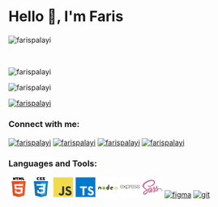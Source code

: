 <!---
FarisPalayi/FarisPalayi is a ✨ special ✨ repository because its `README.md` (this file) appears on your GitHub profile.
You can click the Preview link to take a look at your changes.

![Github stats](https://github-readme-stats.vercel.app/api?username=farispalayi)
--->

<!-- Title -->
<h1 align="left">Hello 👋, I'm Faris</h1>

<!-- Github Stats -->
<p>
  <img align="center" src="https://github-readme-stats.vercel.app/api?username=farispalayi&show_icons=true&locale=en" alt="farispalayi" />
</p>

<!-- Github Languages Card -->
<!-- <<p>
  <img align="left" src="https://github-readme-stats.vercel.app/api/top-langs?username=farispalayi&show_icons=true&locale=en&layout=compact" alt="farispalayi" />
</p> -->

<br />

<!-- Github Streak -->
<p>
  <img align="center" src="https://github-readme-streak-stats.herokuapp.com/?user=farispalayi&" alt="farispalayi" />
</p>

<!-- VISITORS COUNT -->
<p align="left">
  <img src="https://komarev.com/ghpvc/?username=farispalayi&label=Profile%20views&color=0e75b6&style=flat" alt="farispalayi" />
</p>

<!-- Twitter Folowers Count -->
<p align="left"> 
  <a href="https://twitter.com/farispalayi" target="_blank"><img src="https://img.shields.io/twitter/follow/farispalayi?logo=twitter&style=for-the-badge" alt="farispalayi" />   </a> 
</p>

<!-- Social Media Icons -->
<h3 align="left">Connect with me:</h3>
<p align="left">
  <a href="https://codepen.io/farispalayi" target="blank"><img align="center" src="https://raw.githubusercontent.com/rahuldkjain/github-profile-readme-generator/neutral-icons/src/images/icons/Social/codepen.svg" alt="farispalayi" height="30" width="40" /></a>
  <a href="https://twitter.com/farispalayi" target="blank"><img align="center" src="https://raw.githubusercontent.com/rahuldkjain/github-profile-readme-generator/neutral-icons/src/images/icons/Social/twitter.svg" alt="farispalayi" height="30" width="40" /></a>
  <a href="https://linkedin.com/in/farispalayi" target="blank"><img align="center" src="https://raw.githubusercontent.com/rahuldkjain/github-profile-readme-generator/neutral-icons/src/images/icons/Social/linked-in-alt.svg" alt="farispalayi" height="30" width="40" /></a>
  <a href="https://fb.com/farispalayi" target="blank"><img align="center" src="https://raw.githubusercontent.com/rahuldkjain/github-profile-readme-generator/neutral-icons/src/images/icons/Social/facebook.svg" alt="farispalayi" height="30" width="40" /></a>
</p>

<h3 align="left" bgcolor="yellow" colour="red">Languages and Tools:</h3>
<p align="left">
  <!--  HTML  -->
  <a href="https://www.w3.org/html/" target="_blank"> <img src="https://raw.githubusercontent.com/devicons/devicon/master/icons/html5/html5-original-wordmark.svg" alt="html5" width="40" height="40"/></a>
  <!--  CSS  -->
  <a href="https://www.w3schools.com/css/" target="_blank"> <img src="https://raw.githubusercontent.com/devicons/devicon/master/icons/css3/css3-original-wordmark.svg" alt="css3" width="40" height="40"/></a>
  <!--  Javascript  -->
  <a href="https://developer.mozilla.org/en-US/docs/Web/JavaScript" target="_blank"> <img src="https://raw.githubusercontent.com/devicons/devicon/master/icons/javascript/javascript-original.svg" alt="javascript" width="40" height="40"/></a>
  <!--  Typescript  -->
  <a href="https://www.typescriptlang.org/" target="_blank"> <img src="https://raw.githubusercontent.com/devicons/devicon/master/icons/typescript/typescript-original.svg" alt="typescript" width="40" height="40"/></a>
  <!--  NodeJS  -->
  <a href="https://nodejs.org" target="_blank"> <img src="https://raw.githubusercontent.com/devicons/devicon/master/icons/nodejs/nodejs-original-wordmark.svg" alt="nodejs" width="40" height="40"/></a>
  <!--  Express  -->
  <a href="https://expressjs.com" target="_blank"> <img src="https://raw.githubusercontent.com/devicons/devicon/master/icons/express/express-original-wordmark.svg" alt="express" width="40" height="40"/></a>
  <!--  Sass  -->
  <a href="https://sass-lang.com" target="_blank"> <img src="https://raw.githubusercontent.com/devicons/devicon/master/icons/sass/sass-original.svg" alt="sass" width="40" height="40"/></a>
  <!--  Figma  -->
  <a href="https://www.figma.com/" target="_blank"> <img src="https://www.vectorlogo.zone/logos/figma/figma-icon.svg" alt="figma" width="40" height="40"/></a>
  <!--  Git  -->
  <a href="https://git-scm.com/" target="_blank"> <img src="https://www.vectorlogo.zone/logos/git-scm/git-scm-icon.svg" alt="git" width="40" height="40"/></a>
</p>
